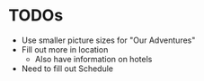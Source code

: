 # TODOs

* Use smaller picture sizes for "Our Adventures"
* Fill out more in location
    * Also have information on hotels
* Need to fill out Schedule